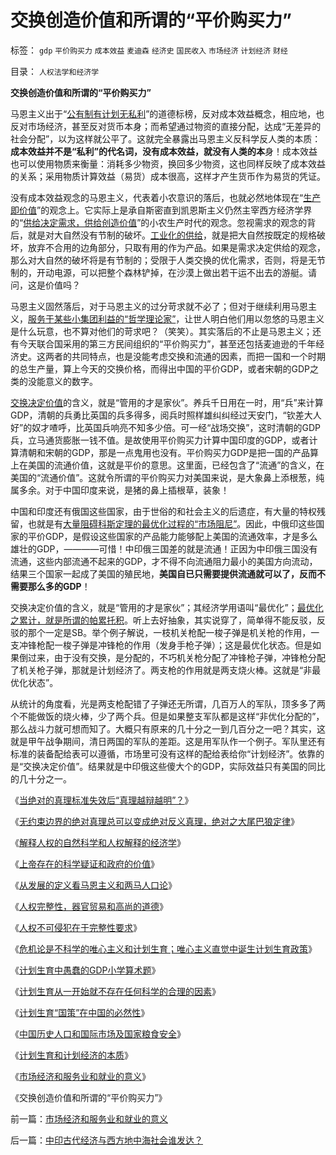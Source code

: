# 交换创造价值和所谓的“平价购买力”

标签： `gdp` `平价购买力` `成本效益` `麦迪森` `经济史` `国民收入` `市场经济` `计划经济` `财经` 

目录： `人权法学和经济学`

**交换创造价值和所谓的“平价购买力”**

马恩主义出于“[公有制有计划无私利](../../../2009/6/29/无私计划的经济危机.md)”的道德标榜，反对成本效益概念，相应地，也反对市场经济，甚至反对货币本身；而希望通过物资的直接分配，达成“无差异的社会分配”，以为这样就公平了。这就完全暴露出马恩主义反科学反人类的本质：**成本效益并不是“私利”的代名词，没有成本效益，就没有人类的本**身！成本效益也可以使用物质来衡量：消耗多少物资，换回多少物资，这也同样反映了成本效益的关系；采用物质计算效益（易货）成本很高，这样才产生货币作为易货的凭证。

没有成本效益观念的马恩主义，代表着小农意识的落后，也就必然地体现在“[生产即价值](../../../2008/7/26/什么是生产的价值？揭示《资本论》的关键性错误.md)”的观念上。它实际上是承自斯密直到凯恩斯主义仍然主宰西方经济学界的“[供给决定需求，供给创造价值](../../../2009/5/20/凯恩斯主义经济理论的根本性错误.md)”的小农生产时代的观念。忽视需求的观念的背后，就是对大自然没有节制的破坏。[工业化的供给](../../../2009/8/2/工业化一定创造价值吗.md)，就是把大自然按既定的规格破坏，放弃不合用的边角部分，只取有用的作为产品。如果是需求决定供给的观念，那么对大自然的破坏将是有节制的；受限于人类交换的优化需求，否则，将是无节制的，开动电源，可以把整个森林铲掉，在沙漠上做出若干运不出去的游艇。请问，这是价值吗？

马恩主义固然落后，对于马恩主义的过分苛求就不必了；但对于继续利用马恩主义，[服务于某些小集团利益的“哲学理论家”](../../../2009/7/27/实用主义的现代愚民制造业.md)，让世人明白他们用以忽悠的马恩主义是什么玩意，也不算对他们的苛求吧？（笑笑）。其实落后的不止是马恩主义；还有今天联合国采用的第三方民间组织的“平价购买力”，甚至还包括麦迪逊的千年经济史。这两者的共同特点，也是没能考虑交换和流通的因素，而把一国和一个时期的总生产量，算上今天的交换价格，而得出中国的平价GDP，或者宋朝的GDP之类的没能意义的数字。

[交换决定价值](../../../2008/8/25/价值守恒定律：交换决定价值，政府采购与泡沫GDP.md)的含义，就是“管用的才是家伙”。养兵千日用在一时，用“兵”来计算GDP，清朝的兵勇比英国的兵多得多，阅兵时照样雄纠纠经过天安门，“钦差大人好”的奴才喳呼，比英国兵响亮不知多少倍。可一经“战场交换”，这时清朝的GDP兵，立马通货膨胀一钱不值。是故使用平价购买力计算中国印度的GDP，或者计算清朝和宋朝的GDP，那是一点鬼用也没有。平价购买力GDP是把一国的产品算上在美国的流通价值，这就是平价的意思。这里面，已经包含了“流通”的含义，在美国的“流通价值”。这就令所谓的平价购买力对美国来说，是大象鼻上添根葱，纯属多余。对于中国印度来说，是猪的鼻上插根草，装象！

中国和印度还有俄国这些国家，由于世俗的和社会主义的后遗症，有大量的特权残留，也就是有[大量阻碍科斯定理的最优化过程的“市场阻尼”](../../../2009/7/21/科斯定理之中国定律和科学的发展观.md)。因此，中俄印这些国家的平价GDP，是假设这些国家的产品能力能够配上美国的流通效率，才是多么雄壮的GDP，————可惜！中印俄三国差的就是流通！正因为中印俄三国没有流通，这些内部流通不起来的GDP，才不得不向流通阻力最小的美国方向流动，结果三个国家一起成了美国的殖民地，**美国自已只需要提供流通就可以了，反而不需要那么多的GDP**！

交换决定价值的含义，就是“管用的才是家伙”；其经济学用语叫“最优化”；[最优化之累计，就是所谓的帕累托积](../../../2009/10/28/统计学意义上的对象模型和假设场景和诡辩.md)。听上去好抽象，其实说穿了，简单得不能反驳，反驳的那个一定是SB。举个例子解说，一枝机关枪配一梭子弹是机关枪的作用，一支冲锋枪配一梭子弹是冲锋枪的作用（发身手枪子弹）；这是最优化状态。但是如果倒过来，由于没有交换，是分配的，不巧机关枪分配了冲锋枪子弹，冲锋枪分配了机关枪子弹，那就是计划经济了。两支枪的作用就是两支烧火棒。这就是“非最优化状态”。

从统计的角度看，光是两支枪配错了子弹还无所谓，几百万人的军队，顶多多了两个不能做饭的烧火棒，少了两个兵。但是如果整支军队都是这样“非优化分配的”，那么战斗力就可想而知了。大概只有原来的几十分之一到几百分之一吧？其实，这就是甲午战争期间，清日两国的军队的差距。这是用军队作一个例子。军队里还有标准的装备配给表可以遵循，市场里可没有这样的配给表给你“计划经济”。依靠的是“交换决定价值”。结果就是中印俄这些傻大个的GDP，实际效益只有美国的同比的几十分之一。

《[当绝对的真理标准失效后“真理越辩越明”？](../../../2009/11/16/当绝对的真理标准失效后“真理越辩越明”？.md)》

《[无约束边界的绝对真理总可以变成绝对反义真理，绝对之大尾巴狼定律](../../../2009/11/18/绝对的真理之大尾巴狼定律.md)》

《[解释人权的自然科学和人权解释的经济学](../../../2009/11/16/解释人权的自然科学和人权解释的经济学.md)》

《[上帝存在的科学疑证和政府的价值](../../../2009/11/17/上帝存在的科学疑证和政府的价值.md)》

《[从发展的定义看马恩主义和两马人口论](../../../2009/11/18/从发展的定义看马恩主义和两马人口论.md)》

《[人权完整性，器官贸易和高尚的道德](../../../2009/11/19/人权完整性和器官移植.md)》

《[人权不可侵犯在于完整性要求](../../../2009/11/20/人权不可侵犯在于完整性要求.md)》

《[危机论是不科学的唯心主义和计划生育；唯心主义直觉中诞生计划生育政策](../../../2009/11/20/危机论是不科学的唯心主义.md)》

《[计划生育中愚蠢的GDP小学算术题](../../../2009/11/20/计划生育中愚蠢的GDP小学算术题.md)》

《[计划生育从一开始就不存在任何科学的合理的因素](../../../2009/11/21/计划生育从一开始就不合理.md)》

《[计划生育“国策”在中国的必然性](../../../2009/11/21/计划生育“国策”在中国的必然性.md)》

《[中国历史人口和国际市场及国家粮食安全](../../../2009/11/21/中国历史人口和国际市场及国家粮食安全.md)》

《[计划生育和计划经济的本质](../../../2009/11/22/计划生育和计划经济的本质.md)》

《[市场经济和服务业和就业的意义](../../../2009/11/22/市场经济和服务业和就业的意义.md)》

《交换创造价值和所谓的“平价购买力”》



前一篇：[市场经济和服务业和就业的意义](../../../2009/11/22/市场经济和服务业和就业的意义.md)

后一篇：[中印古代经济与西方地中海社会谁发达？](../../../2009/11/23/中印古代经济与西方地中海社会谁发达？.md)